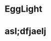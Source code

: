 # EggLight
<!doctype html>
<html>

<head>
</head>

<body>
  <h1>asl;dfjaelj</h1>
  
</body>

</html>
